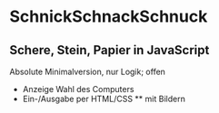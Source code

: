 # SchnickSchnackSchnuck
## Schere, Stein, Papier in JavaScript
Absolute Minimalversion, nur Logik; offen
* Anzeige Wahl des Computers
* Ein-/Ausgabe per HTML/CSS
** mit Bildern
